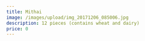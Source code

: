 ```yaml
---
title: Mithai
image: /images/upload/img_20171206_085006.jpg
description: 12 pieces (contains wheat and dairy)
price: 0
---
```

